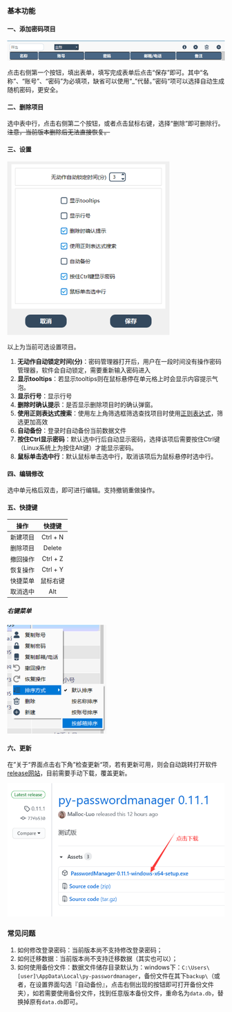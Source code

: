 ### 基本功能



#### 一、添加密码项目

<img src="readme\image-20210220114447693.png" alt="image-20210220114447693" style="zoom:80%;" />

点击右侧第一个按钮，填出表单，填写完成表单后点击“保存”即可。其中“名称”、“账号”、“密码”为必填项，缺省可以使用“_”代替。”密码“项可以选择自动生成随机密码，更安全。

#### 二、删除项目

选中表中行，点击右侧第二个按钮，或者点击鼠标右键，选择“删除”即可删除行。~~注意，当前版本删除后无法直接恢复。~~

#### 三、设置

<img src="readme\image-20210220115158511.png" alt="image-20210220115158511" style="zoom:80%;" />

以上为当前可选设置项目。

1.  **无动作自动锁定时间(分)**：密码管理器打开后，用户在一段时间没有操作密码管理器，软件会自动锁定，需要重新输入密码进入
2.  **显示tooltips**：若显示tooltips则在鼠标悬停在单元格上时会显示内容提示气泡。
3.  **显示行号**：显示行号
4.  **删除时确认提示**：是否显示删除项目时的确认弹窗。
5.  **使用正则表达式搜索**：使用左上角筛选框筛选查找项目时使用[正则表达式](https://deerchao.cn/tutorials/regex/regex.htm)，筛选更加高效
6.  **自动备份**：登录时自动备份当前数据文件
7.  **按住Ctrl显示密码**：默认选中行后自动显示密码，选择该项后需要按住Ctrl键（Linux系统上为按住Alt键）才能显示密码。
8.  **鼠标单击选中行**：默认鼠标单击选中行，取消该项后为鼠标悬停时选中行。

#### 四、编辑修改

选中单元格后双击，即可进行编辑。支持撤销重做操作。

#### 五、快捷键

|   操作   |  快捷键  |
| :------: | :------: |
| 新建项目 | Ctrl + N |
| 删除项目 |  Delete  |
| 撤回操作 | Ctrl + Z |
| 恢复操作 | Ctrl + Y |
| 快捷菜单 | 鼠标右键 |
| 取消选中 | Alt |

##### 右键菜单

<img src="readme\image-20210226145344217.png" alt="image-20210226145344217" style="zoom:80%;" />

#### 六、更新

在”关于“界面点击右下角”检查更新“项，若有更新可用，则会自动跳转打开软件[release网站](https://github.com/Malloc-Luo/py-passwordmanager/releases)，目前需要手动下载，覆盖更新。

<img src="readme\image-20210220121012345.png" alt="image-20210220121012345" style="zoom:80%;" />



### 常见问题

1.  如何修改登录密码：当前版本尚不支持修改登录密码；
2.  如何迁移数据：当前版本尚不支持迁移数据（其实也可以）；
3.  如何使用备份文件：数据文件储存目录默认为：windows下：`C:\Users\[user]\AppData\Local\py-passwordmanager`，备份文件在其下`backup\`（或者，在设置界面勾选『自动备份』，点击右侧出现的按钮即可打开备份文件夹），如若需要使用备份文件，找到任意版本备份文件，重命名为`data.db`，替换掉原有`data.db`即可。